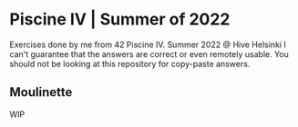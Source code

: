 # Piscine IV | Summer of 2022
Exercises done by me from 42 Piscine IV. Summer 2022 @ Hive Helsinki
I can't guarantee that the answers are correct or even remotely usable.
You should not be looking at this repository for copy-paste answers.

## Moulinette
WIP
